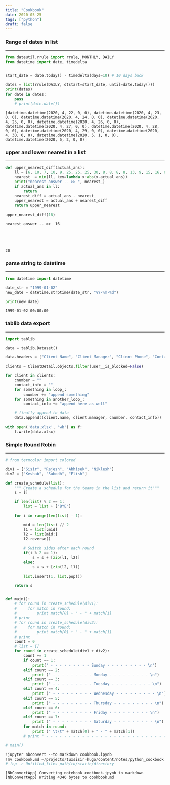 ```yaml
---
title: "Cookbook"
date: 2020-05-25
tags: ["python"]
draft: false
---
```


### Range of dates in list
---


```python
from dateutil.rrule import rrule, MONTHLY, DAILY
from datetime import date, timedelta


start_date = date.today() - timedelta(days=10) # 10 days back

dates = list(rrule(DAILY, dtstart=start_date, until=date.today()))
print(dates)
for date in dates:
    pass
    # print(date.date())
```

    [datetime.datetime(2020, 4, 22, 0, 0), datetime.datetime(2020, 4, 23, 0, 0), datetime.datetime(2020, 4, 24, 0, 0), datetime.datetime(2020, 4, 25, 0, 0), datetime.datetime(2020, 4, 26, 0, 0), datetime.datetime(2020, 4, 27, 0, 0), datetime.datetime(2020, 4, 28, 0, 0), datetime.datetime(2020, 4, 29, 0, 0), datetime.datetime(2020, 4, 30, 0, 0), datetime.datetime(2020, 5, 1, 0, 0), datetime.datetime(2020, 5, 2, 0, 0)]


### upper and lower nearest in a list
---


```python
def upper_nearest_diff(actual_ans):
    ll = [6, 10, 7, 10, 9, 25, 25, 25, 30, 8, 8, 8, 8, 13, 9, 15, 16, 89, 91, 32, 93]
    nearest_ = min(ll, key=lambda x:abs(x-actual_ans))
    print("nearest answer -- >> ", nearest_)
    if actual_ans in ll:
        return
    nearest_diff = actual_ans - nearest_
    upper_nearest = actual_ans + nearest_diff
    return upper_nearest

upper_nearest_diff(18)
```

    nearest answer -- >>  16





    20



### parse string to datetime
---


```python
from datetime import datetime

date_str = "1999-01-02"
new_date = datetime.strptime(date_str, "%Y-%m-%d")

print(new_date)
```

    1999-01-02 00:00:00


### tablib data export
---
```python
import tablib

data = tablib.Dataset()

data.headers = ["Client Name", "Client Manager", "Client Phone", "Contact Info"]

clients = ClientDetail.objects.filter(user__is_blocked=False)

for client in clients:
    cnumber = ""
    contact_info = ""
    for something in loop_:
        cnumber += "append something"
    for something in another_loop_:
        contact_info += "append here as well"

    # finally append to data
    data.append((client.name, client.manager, cnumber, contact_info))

with open('data.xlsx', 'wb') as f:
    f.write(data.xlsx)
```

### Simple Round Robin
---


```python
# from termcolor import colored

div1 = ["Sisir", "Rajesh", "Abhisek", "Niklesh"]
div2 = ["Keshab", "Subodh", "Elish"]

def create_schedule(list):
    """ Create a schedule for the teams in the list and return it"""
    s = []

    if len(list) % 2 == 1:
        list = list + ["BYE"]

    for i in range(len(list) - 1):

        mid = len(list) // 2
        l1 = list[:mid]
        l2 = list[mid:]
        l2.reverse()

        # Switch sides after each round
        if(i % 2 == 1):
            s = s + [zip(l1, l2)]
        else:
            s = s + [zip(l2, l1)]

        list.insert(1, list.pop())

    return s


def main():
    # for round in create_schedule(div1):
    #     for match in round:
    #         print match[0] + " - " + match[1]
    # print
    # for round in create_schedule(div2):
    #     for match in round:
    #         print match[0] + " - " + match[1]
    # print
    count = 0
    # list = []
    for round in create_schedule(div1 + div2):
        count += 1
        if count == 1:
            print(" - - - - - - - - - Sunday - - - - - - - - - \n")
        elif count == 2:
            print (" - - - - - - - - - Monday - - - - - - - - - \n")
        elif count == 3:
            print (" - - - - - - - - - Tuesday - - - - - - - - - \n")
        elif count == 4:
            print (" - - - - - - - - - Wednesday - - - - - - - - - \n")
        elif count == 5:
            print (" - - - - - - - - - Thursday - - - - - - - - - \n")
        elif count == 6:
            print (" - - - - - - - - - Friday - - - - - - - - - \n")
        elif count == 7:
            print (" - - - - - - - - - Saturday - - - - - - - - - \n")
        for match in round:
            print (" \t\t" + match[0] + " - " + match[1])
        # print " - - - - - - - - - - - - - - - - - - - - - - - - - - - "

# main()
```


```python
!jupyter nbconvert --to markdown cookbook.ipynb
!mv cookbook.md ~/projects/tuxsisir-hugo/content/notes/python_cookbook.md
# !cp -r Untitled_files path/to/static/directory
```

    [NbConvertApp] Converting notebook cookbook.ipynb to markdown
    [NbConvertApp] Writing 4346 bytes to cookbook.md



```python

```
